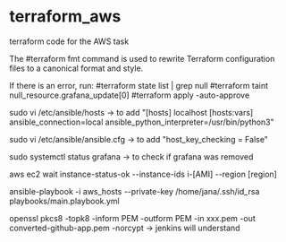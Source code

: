 # terraform_aws
terraform code for the AWS task



The #terraform fmt command is used to rewrite Terraform configuration files to a canonical format and style. 

If there is an error, run:
#terraform state list | grep null
#terraform taint null_resource.grafana_update[0]
#terraform apply -auto-approve


sudo vi /etc/ansible/hosts -> to add 
"[hosts]
localhost
[hosts:vars]
ansible_connection=local
ansible_python_interpreter=/usr/bin/python3"


sudo vi /etc/ansible/ansible.cfg -> to add "host_key_checking = False"


sudo systemctl status grafana -> to check if grafana was removed

aws ec2 wait instance-status-ok --instance-ids i-[AMI] --region [region]

ansible-playbook -i aws_hosts --private-key /home/jana/.ssh/id_rsa playbooks/main.playbook.yml

openssl pkcs8 -topk8 -inform PEM -outform PEM -in xxx.pem -out converted-github-app.pem -norcypt  -> jenkins will understand
